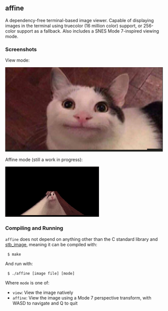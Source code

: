 ## affine

A dependency-free terminal-based image viewer.  Capable of displaying images in the terminal using truecolor (16 million color) support, or 256-color support as a fallback.  Also includes a SNES Mode 7-inspired viewing mode.

### Screenshots

View mode:

![View mode](https://github.com/Cubified/affine/blob/main/screenshots/view.png)

Affine mode (still a work in progress):

![Affine mode](https://github.com/Cubified/affine/blob/main/screenshots/affine.gif)

### Compiling and Running

`affine` does not depend on anything other than the C standard library and [stb_image](https://github.com/nothings/stb), meaning it can be compiled with:

     $ make

And run with:

     $ ./affine [image file] [mode]

Where `mode` is one of:

- `view`:  View the image natively
- `affine`:  View the image using a Mode 7 perspective transform, with WASD to navigate and Q to quit
